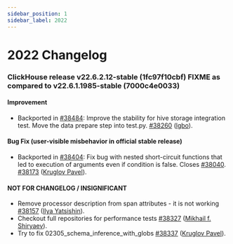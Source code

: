 ```yaml
---
sidebar_position: 1
sidebar_label: 2022
---
```


# 2022 Changelog

### ClickHouse release v22.6.2.12-stable (1fc97f10cbf) FIXME as compared to v22.6.1.1985-stable (7000c4e0033)

#### Improvement
* Backported in [#38484](https://github.com/ClickHouse/ClickHouse/issues/38484): Improve the stability for hive storage integration test. Move the data prepare step into test.py. [#38260](https://github.com/ClickHouse/ClickHouse/pull/38260) ([lgbo](https://github.com/lgbo-ustc)).

#### Bug Fix (user-visible misbehavior in official stable release)

* Backported in [#38404](https://github.com/ClickHouse/ClickHouse/issues/38404): Fix bug with nested short-circuit functions that led to execution of arguments even if condition is false. Closes [#38040](https://github.com/ClickHouse/ClickHouse/issues/38040). [#38173](https://github.com/ClickHouse/ClickHouse/pull/38173) ([Kruglov Pavel](https://github.com/Avogar)).

#### NOT FOR CHANGELOG / INSIGNIFICANT

* Remove processor description from span attributes - it is not working [#38157](https://github.com/ClickHouse/ClickHouse/pull/38157) ([Ilya Yatsishin](https://github.com/qoega)).
* Checkout full repositories for performance tests [#38327](https://github.com/ClickHouse/ClickHouse/pull/38327) ([Mikhail f. Shiryaev](https://github.com/Felixoid)).
* Try to fix 02305_schema_inference_with_globs [#38337](https://github.com/ClickHouse/ClickHouse/pull/38337) ([Kruglov Pavel](https://github.com/Avogar)).
